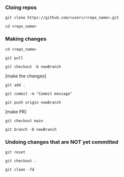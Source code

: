 ### Cloing repos
`git clone https://github.com/<user>/<repo_name>.git`

`cd <repo_name>`

### Making changes
`cd <repo_name>`

`git pull`

`git checkout -b newBranch`

[make the changes]

`git add .`

`git commit -m "Commit message"`

`git push origin newBranch`

[make PR]

`git checkout main`

`git branch -D newBranch`

### Undoing changes that are NOT yet committed
`git reset`

`git checkout .`

`git clean -fd`

